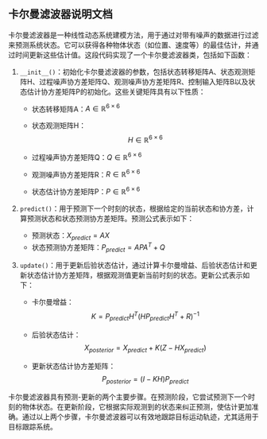 ## 卡尔曼滤波器说明文档

卡尔曼滤波器是一种线性动态系统建模方法，用于通过对带有噪声的数据进行过滤来预测系统状态。它可以获得各种物体状态（如位置、速度等）的最佳估计，并通过时间更新这些估计值。这段代码实现了一个卡尔曼滤波器类，包括如下函数：

1. `__init__()`：初始化卡尔曼滤波器的参数，包括状态转移矩阵A、状态观测矩阵H、过程噪声协方差矩阵Q、观测噪声协方差矩阵R、控制输入矩阵B以及状态估计协方差矩阵P的初始化。这些关键矩阵具有以下性质：

   - 状态转移矩阵A：$A \in \mathbb{R}^{6 \times 6}$
     
   - 状态观测矩阵H：$$H \in \mathbb{R}^{6 \times 6}$$
   
   - 过程噪声协方差矩阵Q：$Q \in \mathbb{R}^{6 \times 6}$

   - 观测噪声协方差矩阵R：$R \in \mathbb{R}^{6 \times 6}$

   - 状态估计协方差矩阵P：$P \in \mathbb{R}^{6 \times 6}$

2. `predict()`：用于预测下一个时刻的状态，根据给定的当前状态和协方差，计算预测状态和状态预测协方差矩阵。预测公式表示如下：

   - 预测状态：$X_{predict} = AX$
   - 状态预测协方差矩阵：$P_{predict} = APA^T + Q$

3. `update()`：用于更新后验状态估计，通过计算卡尔曼增益、后验状态估计和更新状态估计协方差矩阵，根据观测值更新当前时刻的状态。更新公式表示如下：

   - 卡尔曼增益：
     $$
     K = P_{predict}H^T (HP_{predict}H^T + R)^{-1}
     $$
     
   - 后验状态估计：
     $$
     X_{posterior} = X_{predict} + K(Z - HX_{predict})
     $$
     
   - 更新状态估计协方差矩阵：
     $$
     P_{posterior} = (I - KH)P_{predict}
     $$
     

卡尔曼滤波器具有预测-更新的两个主要步骤。在预测阶段，它尝试预测下一个时刻的物体状态。在更新阶段，它根据实际观测到的状态来纠正预测，使估计更加准确。通过以上两个步骤，卡尔曼滤波器可以有效地跟踪目标运动轨迹，尤其适用于目标跟踪系统。